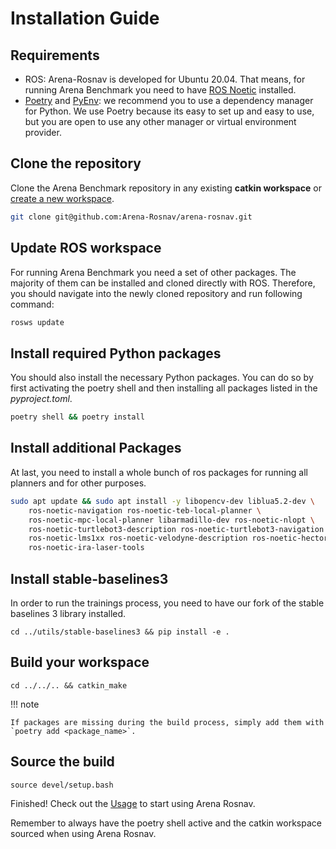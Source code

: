 # Installation Guide

## Requirements

- ROS: Arena-Rosnav is developed for Ubuntu 20.04. That means, for running Arena Benchmark you need to have [ROS Noetic](http://wiki.ros.org/noetic/Installation) installed.
- [Poetry](https://python-poetry.org/) and [PyEnv](https://github.com/pyenv/pyenv): we recommend you to use a dependency manager for Python. We use Poetry because its easy to set up and easy to use, but you are open to use any other manager or virtual environment provider.

## Clone the repository

Clone the Arena Benchmark repository in any existing **catkin workspace** or [create a new workspace](http://wiki.ros.org/catkin/Tutorials/create_a_workspace).

```bash
git clone git@github.com:Arena-Rosnav/arena-rosnav.git
```

## Update ROS workspace

For running Arena Benchmark you need a set of other packages. The majority of them can be installed and cloned directly with ROS. Therefore, you should navigate into the newly cloned repository and run following command:

```bash
rosws update
```

## Install required Python packages

You should also install the necessary Python packages. You can do so by first activating the poetry shell and then installing all packages listed in the _pyproject.toml_.

```bash
poetry shell && poetry install
```

## Install additional Packages

At last, you need to install a whole bunch of ros packages for running all planners and for other purposes.

```bash
sudo apt update && sudo apt install -y libopencv-dev liblua5.2-dev \
    ros-noetic-navigation ros-noetic-teb-local-planner \
    ros-noetic-mpc-local-planner libarmadillo-dev ros-noetic-nlopt \
    ros-noetic-turtlebot3-description ros-noetic-turtlebot3-navigation \
    ros-noetic-lms1xx ros-noetic-velodyne-description ros-noetic-hector-gazebo \
    ros-noetic-ira-laser-tools
```

## Install stable-baselines3

In order to run the trainings process, you need to have our fork of the stable baselines 3 library installed.

```
cd ../utils/stable-baselines3 && pip install -e .
```

## Build your workspace

```
cd ../../.. && catkin_make
```

!!! note

    If packages are missing during the build process, simply add them with `poetry add <package_name>`.

## Source the build

```
source devel/setup.bash
```

Finished! Check out the [Usage](usage.md) to start using Arena Rosnav.

Remember to always have the poetry shell active and the catkin workspace sourced when using Arena Rosnav.
